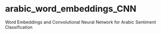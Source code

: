 # arabic_word_embeddings_CNN
Word Embeddings and Convolutional Neural Network for Arabic Sentiment Classification
